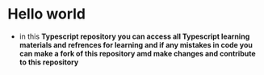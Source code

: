 <h1>Hello world</h1>

* in this <b>Typescript<b> repository you can access all Typescript learning materials and refrences for learning 
and if any mistakes in code you can make a fork of this repository amd make changes and contribute to this repository
